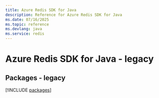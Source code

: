 ```yaml
---
title: Azure Redis SDK for Java
description: Reference for Azure Redis SDK for Java
ms.date: 07/16/2025
ms.topic: reference
ms.devlang: java
ms.service: redis
---
```

# Azure Redis SDK for Java - legacy
## Packages - legacy
[!INCLUDE [packages](redis-index.md)]